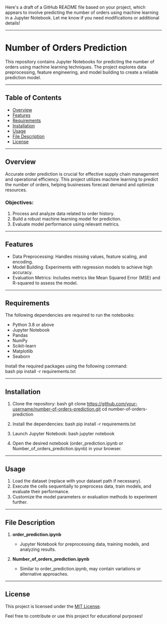 Here's a draft of a GitHub README file based on your project, which appears to involve predicting the number of orders using machine learning in a Jupyter Notebook. Let me know if you need modifications or additional details!  

---

# Number of Orders Prediction

This repository contains Jupyter Notebooks for predicting the number of orders using machine learning techniques. The project explores data preprocessing, feature engineering, and model building to create a reliable prediction model.

---

## Table of Contents

- [Overview](#overview)  
- [Features](#features)  
- [Requirements](#requirements)  
- [Installation](#installation)  
- [Usage](#usage)  
- [File Description](#file-description)  
- [License](#license)  

---

## Overview

Accurate order prediction is crucial for effective supply chain management and operational efficiency. This project utilizes machine learning to predict the number of orders, helping businesses forecast demand and optimize resources.

### Objectives:
1. Process and analyze data related to order history.  
2. Build a robust machine learning model for prediction.  
3. Evaluate model performance using relevant metrics.  

---

## Features

- Data Preprocessing: Handles missing values, feature scaling, and encoding.  
- Model Building: Experiments with regression models to achieve high accuracy.  
- Evaluation Metrics: Includes metrics like Mean Squared Error (MSE) and R-squared to assess the model.

---

## Requirements

The following dependencies are required to run the notebooks:  

- Python 3.8 or above  
- Jupyter Notebook  
- Pandas  
- NumPy  
- Scikit-learn  
- Matplotlib  
- Seaborn  

Install the required packages using the following command:  
bash
pip install -r requirements.txt


---

## Installation

1. Clone the repository:
   bash
   git clone https://github.com/your-username/number-of-orders-prediction.git
   cd number-of-orders-prediction
     

2. Install the dependencies:
   bash
   pip install -r requirements.txt
   

3. Launch Jupyter Notebook:
   bash
   jupyter notebook
   

4. Open the desired notebook (order_prediction.ipynb or Number_of_orders_prediction.ipynb) in your browser.  

---

## Usage

1. Load the dataset (replace with your dataset path if necessary).  
2. Execute the cells sequentially to preprocess data, train models, and evaluate their performance.  
3. Customize the model parameters or evaluation methods to experiment further.  

---

## File Description

1. **order_prediction.ipynb**  
   - Jupyter Notebook for preprocessing data, training models, and analyzing results.

2. **Number_of_orders_prediction.ipynb**  
   - Similar to order_prediction.ipynb, may contain variations or alternative approaches.

---

## License

This project is licensed under the [MIT License](LICENSE).  

Feel free to contribute or use this project for educational purposes!
